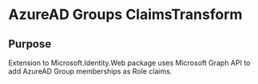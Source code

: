 # AzureAD Groups ClaimsTransform

## Purpose

Extension to Microsoft.Identity.Web package uses Microsoft Graph API to add AzureAD Group memberships as Role claims.
